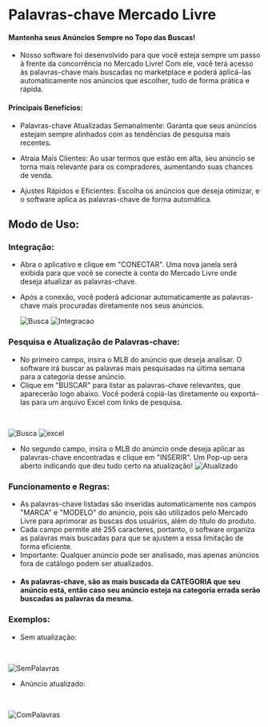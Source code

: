 # Palavras-chave Mercado Livre

#### Mantenha seus Anúncios Sempre no Topo das Buscas!

  - Nosso software foi desenvolvido para que você esteja sempre um passo à frente da concorrência no Mercado Livre! Com ele, você terá acesso às palavras-chave mais buscadas no marketplace e poderá aplicá-las automaticamente nos anúncios que escolher, tudo de forma prática e rápida.

#### Principais Benefícios:
  - Palavras-chave Atualizadas Semanalmente: Garanta que seus anúncios estejam sempre alinhados com as tendências de pesquisa mais recentes.

  - Atraia Mais Clientes: Ao usar termos que estão em alta, seu anúncio se torna mais relevante para os compradores, aumentando suas chances de venda.

  - Ajustes Rápidos e Eficientes: Escolha os anúncios que deseja otimizar, e o software aplica as palavras-chave de forma automática.



## Modo de Uso:

### Integração:
  - Abra o aplicativo e clique em "CONECTAR". Uma nova janela será exibida para que você se conecte à conta do Mercado Livre onde deseja atualizar as palavras-chave.
  - Após a conexão, você poderá adicionar automaticamente as palavras-chave mais procuradas diretamente nos seus anúncios.
    <br/>

    ![Busca](https://github.com/user-attachments/assets/bbb38e82-894e-4301-b92a-cb2b9fc45ec8)
    ![Integracao](https://github.com/user-attachments/assets/5605eef8-3f34-4c2e-b5e6-2ece03e8a871)


### Pesquisa e Atualização de Palavras-chave:
  - No primeiro campo, insira o MLB do anúncio que deseja analisar. O software irá buscar as palavras mais pesquisadas na última semana para a categoria desse anúncio.
  - Clique em "BUSCAR" para listar as palavras-chave relevantes, que aparecerão logo abaixo. Você poderá copiá-las diretamente ou exportá-las para um arquivo Excel com links de pesquisa.
  <br/>

  ![Busca](https://github.com/user-attachments/assets/1412d233-1a15-4fbd-94fc-d75154b7ef8e)
  ![excel](https://github.com/user-attachments/assets/e770567a-f5b7-4bac-ac05-e9d636e60875)

  - No segundo campo, insira o MLB do anúncio onde deseja aplicar as palavras-chave encontradas e clique em "INSERIR". Um Pop-up sera aberto indicando que deu tudo certo na atualização!
  ![Atualizado](https://github.com/user-attachments/assets/fa5b9487-04fd-49c8-827d-e50b38c4013f)


### Funcionamento e Regras:
  - As palavras-chave listadas são inseridas automaticamente nos campos "MARCA" e "MODELO" do anúncio, pois são utilizados pelo Mercado Livre para aprimorar as buscas dos usuários, além do título do produto.
  - Cada campo permite até 255 caracteres, portanto, o software organiza as palavras mais buscadas para que se ajustem a essa limitação de forma eficiente.
  - Importante: Qualquer anúncio pode ser analisado, mas apenas anúncios fora de catálogo podem ser atualizados.
  - #### As palavras-chave, são as mais buscada da CATEGORIA que seu anúncio está, então caso seu anúncio esteja na categoria errada serão buscadas as palavras da mesma.

### Exemplos:
  - Sem atualização:
  <br/>
  
  ![SemPalavras](https://github.com/user-attachments/assets/b07f4a60-858a-49da-9fb9-3884e125773d)

  - Anúncio atualizado:
  <br/>
  
  ![ComPalavras](https://github.com/user-attachments/assets/4f1952df-7605-41b0-8857-cf52fc9fc69a)

